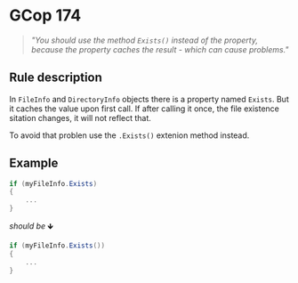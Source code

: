 ﻿# GCop 174

> *"You should use the method `Exists()` instead of the property, because the property caches the result - which can cause problems."*

## Rule description

In `FileInfo` and `DirectoryInfo` objects there is a property named `Exists`. But it caches the value upon first call. If after calling it once, the file existence sitation changes, it will not reflect that. 

To avoid that problen use the `.Exists()` extenion method instead.

## Example

```csharp
if (myFileInfo.Exists)
{
    ...
}
```

*should be* 🡻

```csharp
if (myFileInfo.Exists())
{
    ...
}
```
